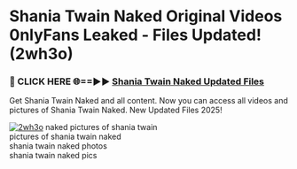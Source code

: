 # Shania Twain Naked Original Videos 0nlyFans Leaked - Files Updated! (2wh3o)

<h3>🔴 CLICK HERE 🌐==►► <a href="https://tinyurl.com/up5wt9bj" rel="nofollow">Shania Twain Naked Updated Files</a></h3>

Get Shania Twain Naked and all content. Now you can access all videos and pictures of Shania Twain Naked. New Updated Files 2025!

[![2wh3o](https://i.imgur.com/ABiUzMV.gif)](https://tinyurl.com/up5wt9bj)
naked pictures of shania twain<br>
pictures of shania twain naked<br>
shania twain naked photos<br>
shania twain naked pics